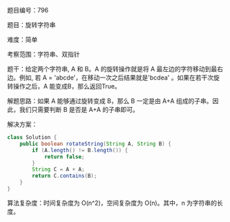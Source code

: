 题目编号：796

题目：旋转字符串

难度：简单

考察范围：字符串、双指针

题干：给定两个字符串, A 和 B。A 的旋转操作就是将 A 最左边的字符移动到最右边。例如, 若 A = 'abcde'，在移动一次之后结果就是'bcdea' 。如果在若干次旋转操作之后，A 能变成B，那么返回True。

解题思路：如果 A 能够通过旋转变成 B，那么 B 一定是由 A+A 组成的子串。因此，我们只需要判断 B 是否是 A+A 的子串即可。

解决方案：

```java
class Solution {
    public boolean rotateString(String A, String B) {
        if (A.length() != B.length()) {
            return false;
        }
        String C = A + A;
        return C.contains(B);
    }
}
```

算法复杂度：时间复杂度为 O(n^2)，空间复杂度为 O(n)。其中，n 为字符串的长度。